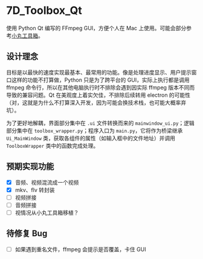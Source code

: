 # 7D_Toolbox_Qt
使用 Python Qt 编写的 FFmpeg GUI，方便个人在 Mac 上使用。可能会部分参考[小丸工具箱](https://maruko.appinn.me/index.html)。

## 设计理念
目标是以最快的速度实现最基本、最常用的功能。像是处理进度显示、用户提示窗口这样的功能不打算做，Python 只是为了跨平台的 GUI，实际上执行都是调用 ffmpeg 命令行，所以在其他电脑执行时不排除会遇到因实际 ffmpeg 版本不同而导致的兼容问题。Qt 在美观度上着实欠佳，不排除后续转用 electron 的可能性（对，这就是为什么不打算深入开发，因为可能会换技术栈，也可能大概率弃坑）。

为了更好地解耦，界面部分集中在 `.ui` 文件转换而来的 `mainwindow_ui.py`；逻辑部分集中在 `toolbox_wrapper.py`；程序入口为 `main.py`，它将作为桥梁继承 `Ui_MainWindow` 类，获取各组件的属性（如输入框中的文件地址）并调用 `ToolboxWrapper` 类中的函数完成处理。


## 预期实现功能
- [x] 音频、视频混流成一个视频
- [x] mkv、flv 转封装
- [ ] 视频拼接
- [ ] 音频拼接
- [ ] 视情况从小丸工具箱移植？

## 待修复 Bug
- [ ] 如果遇到重名文件，ffmpeg 会提示是否覆盖，卡住 GUI